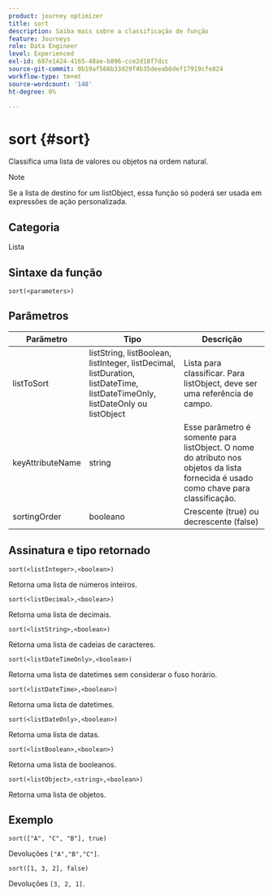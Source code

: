 ```yaml
---
product: journey optimizer
title: sort
description: Saiba mais sobre a classificação de função
feature: Journeys
role: Data Engineer
level: Experienced
exl-id: 607e1424-4165-48ae-b896-cce2d18f7dcc
source-git-commit: 0b19af568b33d29f4b35deeab6def17919cfe824
workflow-type: tm+mt
source-wordcount: '148'
ht-degree: 0%

---
```


# sort {#sort}

Classifica uma lista de valores ou objetos na ordem natural.

>[!NOTE]
>
>Se a lista de destino for um listObject, essa função só poderá ser usada em expressões de ação personalizada.

## Categoria

Lista

## Sintaxe da função

`sort(<parameters>)`

## Parâmetros

| Parâmetro | Tipo | Descrição |
|-----------|------------------|------------------|
| listToSort | listString, listBoolean, listInteger, listDecimal, listDuration, listDateTime, listDateTimeOnly, listDateOnly ou listObject | Lista para classificar. Para listObject, deve ser uma referência de campo. |
| keyAttributeName | string | Esse parâmetro é somente para listObject. O nome do atributo nos objetos da lista fornecida é usado como chave para classificação. |
| sortingOrder | booleano | Crescente (true) ou decrescente (false) |

## Assinatura e tipo retornado

`sort(<listInteger>,<boolean>)`

Retorna uma lista de números inteiros.

`sort(<listDecimal>,<boolean>)`

Retorna uma lista de decimais.

`sort(<listString>,<boolean>)`

Retorna uma lista de cadeias de caracteres.

`sort(<listDateTimeOnly>,<boolean>)`

Retorna uma lista de datetimes sem considerar o fuso horário.

`sort(<listDateTime>,<boolean>)`

Retorna uma lista de datetimes.

`sort(<listDateOnly>,<boolean>)`

Retorna uma lista de datas.

`sort(<listBoolean>,<boolean>)`

Retorna uma lista de booleanos.

`sort(<listObject>,<string>,<boolean>)`

Retorna uma lista de objetos.

## Exemplo

`sort(["A", "C", "B"], true)`

Devoluções `["A","B","C"]`.

`sort([1, 3, 2], false)`

Devoluções `[3, 2, 1]`.

